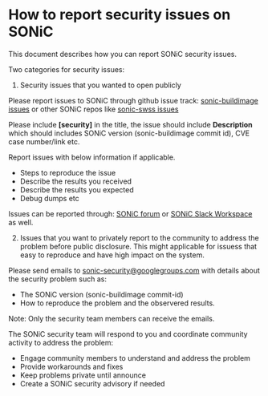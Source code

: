 # How to report security issues on SONiC

This document describes how you can report SONiC security issues.

Two categories for security issues:

1. Security issues that you wanted to open publicly

 Please report issues to SONiC through github issue track:
[sonic-buildimage issues](https://github.com/Azure/sonic-buildimage/issues)
or other SONiC repos like
[sonic-swss issues](https://github.com/Azure/sonic-swss/issues)

 Please include **[security]** in the title, the issue should include **Description** which should includes SONiC version (sonic-buildimage commit id), CVE case number/link etc.

 Report issues with below information if applicable.
 * Steps to reproduce the issue
 * Describe the results you received
 * Describe the results you expected
 * Debug dumps etc

 Issues can be reported through:
[SONiC forum](https://groups.google.com/forum/#!forum/sonicproject)
or [SONiC Slack Workspace](sonicswitch.slack.com) as well.

2. Issues that you want to privately report to the community to address the problem before public disclosure. This might applicable for issuess that easy to reproduce and have high impact on the system.

 Please send emails to [sonic-security@googlegroups.com](sonic-security@googlegroups.com) with details about the security problem such as:
 
 * The SONiC version (sonic-buildimage commit-id)
 * How to reproduce the problem and the observered results.

 Note: Only the security team members can receive the emails.

 The SONiC security team will respond to you and coordinate community activity to address the problem:

  *  Engage community members to understand and address the problem
  *  Provide workarounds and fixes
  *  Keep problems private until announce
  *  Create a SONiC security advisory if needed
